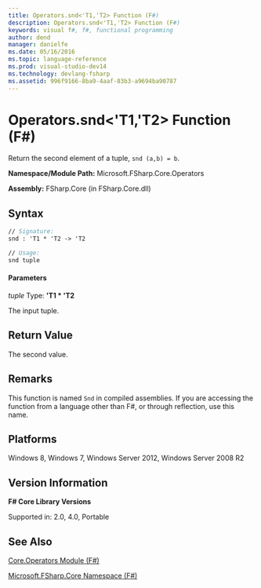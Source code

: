 ```yaml
---
title: Operators.snd<'T1,'T2> Function (F#)
description: Operators.snd<'T1,'T2> Function (F#)
keywords: visual f#, f#, functional programming
author: dend
manager: danielfe
ms.date: 05/16/2016
ms.topic: language-reference
ms.prod: visual-studio-dev14
ms.technology: devlang-fsharp
ms.assetid: 996f9166-8ba9-4aaf-83b3-a9694ba90787
---
```


# Operators.snd<'T1,'T2> Function (F#)

Return the second element of a tuple, `snd (a,b) = b`.

**Namespace/Module Path:** Microsoft.FSharp.Core.Operators

**Assembly:** FSharp.Core (in FSharp.Core.dll)


## Syntax

```fsharp
// Signature:
snd : 'T1 * 'T2 -> 'T2

// Usage:
snd tuple
```

#### Parameters
*tuple*
Type: **'T1 &#42; 'T2**


The input tuple.

## Return Value

The second value.

## Remarks
This function is named `Snd` in compiled assemblies. If you are accessing the function from a language other than F#, or through reflection, use this name.

## Platforms
Windows 8, Windows 7, Windows Server 2012, Windows Server 2008 R2

## Version Information
**F# Core Library Versions**

Supported in: 2.0, 4.0, Portable

## See Also
[Core.Operators Module &#40;F&#35;&#41;](Core.Operators-Module-%5BFSharp%5D.md)

[Microsoft.FSharp.Core Namespace &#40;F&#35;&#41;](Microsoft.FSharp.Core-Namespace-%5BFSharp%5D.md)
